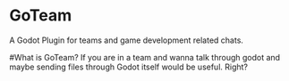 # GoTeam
A Godot Plugin for teams and game development related chats.

#What is GoTeam?
If you are in a team and wanna talk through godot and maybe sending files through Godot itself would be useful. Right?
